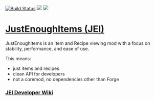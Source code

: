 [![Build Status](https://dvs1.progwml6.com/jenkins/job/JustEnoughItems/badge/icon)](https://dvs1.progwml6.com/jenkins/job/JustEnoughItems) [![](http://cf.way2muchnoise.eu/full_just-enough-items-jei_downloads.svg)](http://minecraft.curseforge.com/projects/just-enough-items-jei) [![](http://cf.way2muchnoise.eu/versions/Available%20For%20Minecraft_just-enough-items-jei_all.svg)](http://minecraft.curseforge.com/projects/just-enough-items-jei)

# [JustEnoughItems (JEI)](http://minecraft.curseforge.com/projects/just-enough-items-jei/files)
JustEnoughItems is an Item and Recipe viewing mod with a focus on stability, performance, and ease of use.

This means:
 * just items and recipes
 * clean API for developers
 * not a coremod, no dependencies other than Forge

### [JEI Developer Wiki](https://github.com/mezz/JustEnoughItems/wiki)
